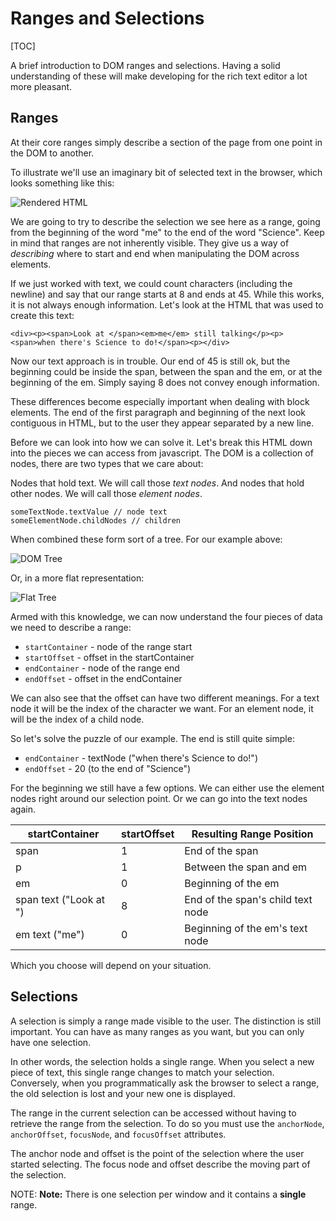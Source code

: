 <!--
    This source file is part of the open source project
    ExpressionEngine User Guide (https://github.com/ExpressionEngine/ExpressionEngine-User-Guide)

    @link      https://expressionengine.com/
    @copyright Copyright (c) 2003-2020, Packet Tide, LLC (https://www.packettide.com)
    @license   https://expressionengine.com/license Licensed under Apache License, Version 2.0
-->

# Ranges and Selections

[TOC]

A brief introduction to DOM ranges and selections. Having a solid understanding of these will make developing for the rich text editor a lot more pleasant.

## Ranges

At their core ranges simply describe a section of the page from one point in the DOM to another.

To illustrate we'll use an imaginary bit of selected text in the browser, which looks something like this:

![Rendered HTML](_images/rte-ranges-selections-rendered.png)

We are going to try to describe the selection we see here as a range, going from the beginning of the word "me" to the end of the word "Science". Keep in mind that ranges are not inherently visible. They give us a way of _describing_ where to start and end when manipulating the DOM across elements.

If we just worked with text, we could count characters (including the newline) and say that our range starts at 8 and ends at 45. While this works, it is not always enough information. Let's look at the HTML that was used to create this text:

    <div><p><span>Look at </span><em>me</em> still talking</p><p><span>when there's Science to do!</span><p></div>

Now our text approach is in trouble. Our end of 45 is still ok, but the beginning could be inside the span, between the span and the em, or at the beginning of the em. Simply saying 8 does not convey enough information.

These differences become especially important when dealing with block elements. The end of the first paragraph and beginning of the next look contiguous in HTML, but to the user they appear separated by a new line.

Before we can look into how we can solve it. Let's break this HTML down into the pieces we can access from javascript. The DOM is a collection of nodes, there are two types that we care about:

Nodes that hold text. We will call those _text nodes_. And nodes that hold other nodes. We will call those _element nodes_.

    someTextNode.textValue // node text
    someElementNode.childNodes // children

When combined these form sort of a tree. For our example above:

![DOM Tree](_images/rte-ranges-selections-tree.png)

Or, in a more flat representation:

![Flat Tree](_images/rte-ranges-selections-flattree.png)

Armed with this knowledge, we can now understand the four pieces of data we need to describe a range:

- `startContainer` - node of the range start
- `startOffset` - offset in the startContainer
- `endContainer` - node of the range end
- `endOffset` - offset in the endContainer

We can also see that the offset can have two different meanings. For a text node it will be the index of the character we want. For an element node, it will be the index of a child node.

So let's solve the puzzle of our example. The end is still quite simple:

- `endContainer` - textNode ("when there's Science to do!")
- `endOffset` - 20 (to the end of "Science")

For the beginning we still have a few options. We can either use the element nodes right around our selection point. Or we can go into the text nodes again.

| startContainer         | startOffset | Resulting Range Position          |
| ---------------------- | ----------- | --------------------------------- |
| span                   | 1           | End of the span                   |
| p                      | 1           | Between the span and em           |
| em                     | 0           | Beginning of the em               |
| span text ("Look at ") | 8           | End of the span's child text node |
| em text ("me")         | 0           | Beginning of the em's text node   |

Which you choose will depend on your situation.

## Selections

A selection is simply a range made visible to the user. The distinction is still important. You can have as many ranges as you want, but you can only have one selection.

In other words, the selection holds a single range. When you select a new piece of text, this single range changes to match your selection. Conversely, when you programmatically ask the browser to select a range, the old selection is lost and your new one is displayed.

The range in the current selection can be accessed without having to retrieve the range from the selection. To do so you must use the `anchorNode`, `anchorOffset`, `focusNode`, and `focusOffset` attributes.

The anchor node and offset is the point of the selection where the user started selecting. The focus node and offset describe the moving part of the selection.

NOTE: **Note:** There is one selection per window and it contains a **single** range.
